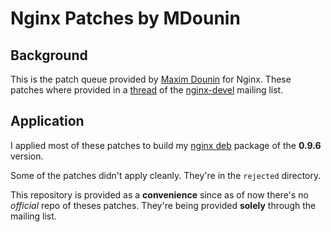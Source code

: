 # Nginx Patches by MDounin 

## Background

This is the patch queue provided by [Maxim Dounin](http://mdounin.ru)
for Nginx. These patches where provided in a
[thread](http://nginx.org/pipermail/nginx-devel/2011-February/000719.html)
of the [nginx-devel](http://nginx.org/mailman/listinfo/nginx-devel)
mailing list.

## Application

I applied most of these patches to build my
[nginx deb](http://debian.perusio.net "My Debian Repo with up to date
Nginx") package of the **0.9.6** version.

Some of the patches didn't apply cleanly. They're in the `rejected`
directory.

This repository is provided as a **convenience** since as of now there's
no _official_ repo of theses patches. They're being provided **solely**
through the mailing list.
